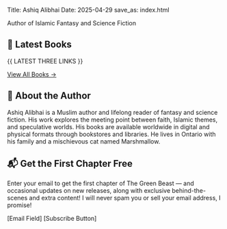 Title: Ashiq Alibhai
Date: 2025-04-29
save_as: index.html

Author of Islamic Fantasy and Science Fiction


<h2>📖 Latest Books</h2>

{{ LATEST THREE LINKS }}

[View All Books →](/books)


<h2>🧭 About the Author</h2>
Ashiq Alibhai  is a Muslim author and lifelong reader of fantasy and science fiction. His work explores the meeting point between faith, Islamic themes, and speculative worlds. His books are available worldwide in digital and physical formats through bookstores and libraries. He lives in Ontario with his family and a mischievous cat named Marshmallow.

<h2>📬 Get the First Chapter Free</h2>

Enter your email to get the first chapter of The Green Beast — and occasional updates on new releases, along with exclusive behind-the-scenes and extra content! I will never spam you or sell your email address, I promise!

[Email Field] [Subscribe Button]


